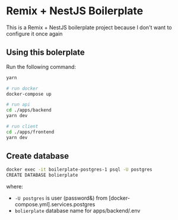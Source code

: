 # Remix + NestJS Boilerplate

This is a Remix + NestJS boilerplate project because I don't want to configure it once again

## Using this bolerplate

Run the following command:

```sh
yarn

# run docker
docker-compose up

# run api
cd ./apps/backend
yarn dev

# run client
cd ./apps/frontend
yarn dev
```

## Create database

```sh
docker exec -it boilerplate-postgres-1 psql -U postgres
CREATE DATABASE bolierplate
```

where:

- `-U postgres` is user (password&) from [docker-compose.yml].services.postgres
- `bolierplate` database name for apps/backend/.env